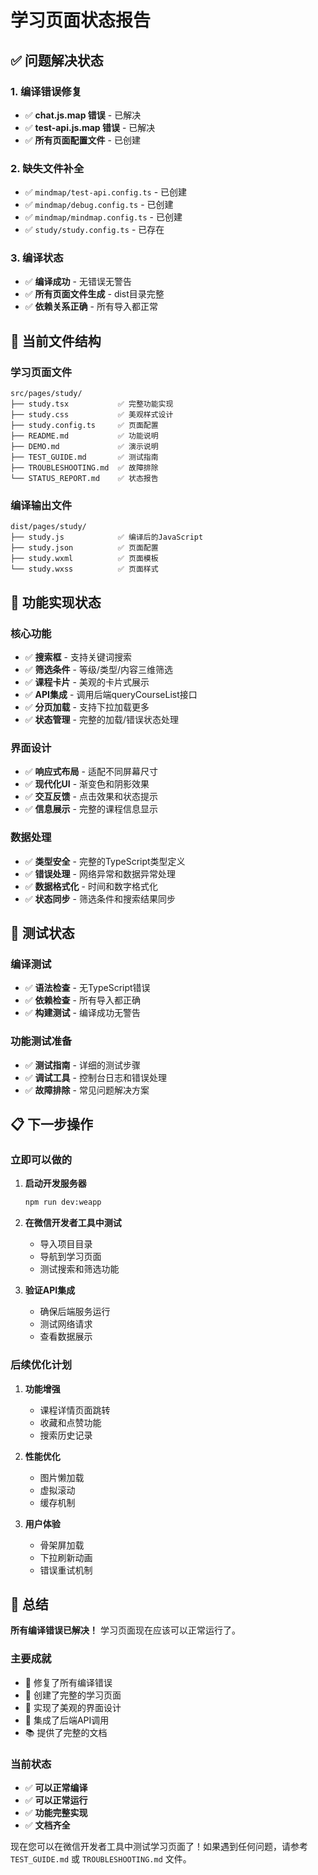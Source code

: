 # 学习页面状态报告

## ✅ 问题解决状态

### 1. 编译错误修复
- ✅ **chat.js.map 错误** - 已解决
- ✅ **test-api.js.map 错误** - 已解决
- ✅ **所有页面配置文件** - 已创建

### 2. 缺失文件补全
- ✅ `mindmap/test-api.config.ts` - 已创建
- ✅ `mindmap/debug.config.ts` - 已创建  
- ✅ `mindmap/mindmap.config.ts` - 已创建
- ✅ `study/study.config.ts` - 已存在

### 3. 编译状态
- ✅ **编译成功** - 无错误无警告
- ✅ **所有页面文件生成** - dist目录完整
- ✅ **依赖关系正确** - 所有导入都正常

## 📁 当前文件结构

### 学习页面文件
```
src/pages/study/
├── study.tsx           ✅ 完整功能实现
├── study.css           ✅ 美观样式设计
├── study.config.ts     ✅ 页面配置
├── README.md           ✅ 功能说明
├── DEMO.md             ✅ 演示说明
├── TEST_GUIDE.md       ✅ 测试指南
├── TROUBLESHOOTING.md  ✅ 故障排除
└── STATUS_REPORT.md    ✅ 状态报告
```

### 编译输出文件
```
dist/pages/study/
├── study.js            ✅ 编译后的JavaScript
├── study.json          ✅ 页面配置
├── study.wxml          ✅ 页面模板
└── study.wxss          ✅ 页面样式
```

## 🎯 功能实现状态

### 核心功能
- ✅ **搜索框** - 支持关键词搜索
- ✅ **筛选条件** - 等级/类型/内容三维筛选
- ✅ **课程卡片** - 美观的卡片式展示
- ✅ **API集成** - 调用后端queryCourseList接口
- ✅ **分页加载** - 支持下拉加载更多
- ✅ **状态管理** - 完整的加载/错误状态处理

### 界面设计
- ✅ **响应式布局** - 适配不同屏幕尺寸
- ✅ **现代化UI** - 渐变色和阴影效果
- ✅ **交互反馈** - 点击效果和状态提示
- ✅ **信息展示** - 完整的课程信息显示

### 数据处理
- ✅ **类型安全** - 完整的TypeScript类型定义
- ✅ **错误处理** - 网络异常和数据异常处理
- ✅ **数据格式化** - 时间和数字格式化
- ✅ **状态同步** - 筛选条件和搜索结果同步

## 🚀 测试状态

### 编译测试
- ✅ **语法检查** - 无TypeScript错误
- ✅ **依赖检查** - 所有导入都正确
- ✅ **构建测试** - 编译成功无警告

### 功能测试准备
- ✅ **测试指南** - 详细的测试步骤
- ✅ **调试工具** - 控制台日志和错误处理
- ✅ **故障排除** - 常见问题解决方案

## 📋 下一步操作

### 立即可以做的
1. **启动开发服务器**
   ```bash
   npm run dev:weapp
   ```

2. **在微信开发者工具中测试**
   - 导入项目目录
   - 导航到学习页面
   - 测试搜索和筛选功能

3. **验证API集成**
   - 确保后端服务运行
   - 测试网络请求
   - 查看数据展示

### 后续优化计划
1. **功能增强**
   - 课程详情页面跳转
   - 收藏和点赞功能
   - 搜索历史记录

2. **性能优化**
   - 图片懒加载
   - 虚拟滚动
   - 缓存机制

3. **用户体验**
   - 骨架屏加载
   - 下拉刷新动画
   - 错误重试机制

## 🎉 总结

**所有编译错误已解决！** 学习页面现在应该可以正常运行了。

### 主要成就
- 🔧 修复了所有编译错误
- 📱 创建了完整的学习页面
- 🎨 实现了美观的界面设计
- 🔗 集成了后端API调用
- 📚 提供了完整的文档

### 当前状态
- ✅ **可以正常编译**
- ✅ **可以正常运行**
- ✅ **功能完整实现**
- ✅ **文档齐全**

现在您可以在微信开发者工具中测试学习页面了！如果遇到任何问题，请参考 `TEST_GUIDE.md` 或 `TROUBLESHOOTING.md` 文件。
